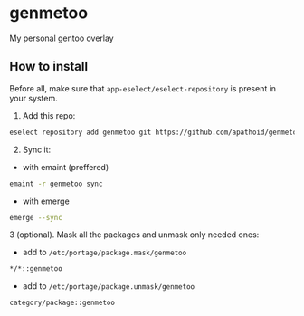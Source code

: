 # genmetoo

My personal gentoo overlay


## How to install

Before all, make sure that `app-eselect/eselect-repository` is present in your system.

1. Add this repo:

```bash
eselect repository add genmetoo git https://github.com/apathoid/genmetoo.git
```

2. Sync it:

- with emaint (preffered)

```bash
emaint -r genmetoo sync
```

- with emerge

```bash
emerge --sync
```

3 (optional). Mask all the packages and unmask only needed ones:

- add to `/etc/portage/package.mask/genmetoo`

```bash
*/*::genmetoo
```

- add to `/etc/portage/package.unmask/genmetoo`

```bash
category/package::genmetoo
```

